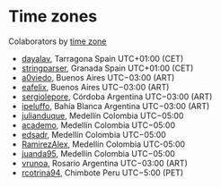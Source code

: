 # Time zones

Colaborators by [time zone][x-timeZoneList]

- [dayalav][u-dayalav], Tarragona Spain UTC+01:00 (CET)
- [stringparser][u-stringparser], Granada Spain UTC+01:00 (CET)
- [a0viedo][u-a0viedo], Buenos Aires UTC−03:00 (ART)
- [eafelix][u-eafelix], Buenos Aires UTC−03:00 (ART)
- [sergiolepore][u-sergiolepore], Córdoba Argentina UTC−03:00 (ART)
- [ipeluffo][u-ipeluffo], Bahía Blanca Argentina UTC−03:00 (ART)
- [julianduque][u-julianduque], Medellín Colombia UTC−05:00
- [academo][u-academo], Medellín Colombia UTC−05:00
- [edsadr][u-edsadr], Medellín Colombia UTC−05:00
- [RamirezAlex][u-ramirezalex], Medellín Colombia UTC-05:00
- [juanda95][u-juanda95], Medellin Colombia UTC−05:00
- [vrunoa][u-vrunoa], Rosario Argentina UTC−03:00 (ART)
- [rcotrina94][u-rcotrina94], Chimbote Peru UTC−5:00 (PET)

<!--
  u- is for user
  x- is for just a link
 -->
 
[u-julianduque]:http://github.com/julianduque
[u-a0viedo]:http://github.com/a0viedo
[u-eafelix]:http://github.com/eafelix
[u-stringparser]: http://github.com/stringparser
[u-sergiolepore]: https://github.com/sergiolepore
[u-academo]: https://github.com/academo
[u-edsadr]: https://github.com/edsadr
[u-ramirezalex]: http://github.com/RamirezAlex
[u-juanda95]: https://github.com/juanda95
[u-dayalav]: https://github.com/dayalav
[u-ipeluffo]: https://github.com/ipeluffo
[u-vrunoa]: https://github.com/vrunoa
[u-rcotrina94]: https://github.com/rcotrina94
[x-timeZoneList]: http://en.wikipedia.org/wiki/List_of_time_zones_by_country
